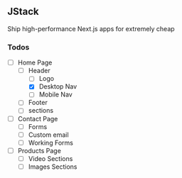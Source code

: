 ## JStack

Ship high-performance Next.js apps for extremely cheap

### Todos
- [ ] Home Page
  - [ ] Header
    - [ ] Logo
    - [x] Desktop Nav
    - [ ] Mobile Nav
  - [ ] Footer
  - [ ] sections
- [ ] Contact Page
   - [ ] Forms
   - [ ] Custom email
   - [ ] Working Forms
- [ ] Products Page
  - [ ] Video Sections
  - [ ] Images Sections